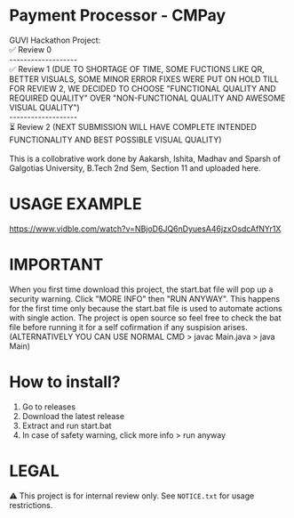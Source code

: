 # Payment Processor - CMPay
GUVI Hackathon Project:<br>
✅ Review 0<br>
-------------------<br>
✅ Review 1 (DUE TO SHORTAGE OF TIME, SOME FUCTIONS LIKE QR, BETTER VISUALS, SOME MINOR ERROR FIXES WERE PUT ON HOLD TILL FOR REVIEW 2, WE DECIDED TO CHOOSE "FUNCTIONAL QUALITY AND REQUIRED QUALITY" OVER "NON-FUNCTIONAL QUALITY AND AWESOME VISUAL QUALITY")<br>
-------------------<br>
⏳ Review 2 (NEXT SUBMISSION WILL HAVE COMPLETE INTENDED FUNCTIONALITY AND BEST POSSIBLE VISUAL QUALITY)<br>
<br>
This is a collobrative work done by Aakarsh, Ishita, Madhav and Sparsh of Galgotias University, B.Tech 2nd Sem, Section 11 and uploaded here.

# USAGE EXAMPLE
https://www.vidble.com/watch?v=NBjoD6JQ6nDyuesA46jzxOsdcAfNYr1X

# IMPORTANT
When you first time download this project, the start.bat file will pop up a security warning. Click "MORE INFO" then "RUN ANYWAY". This happens for the first time only because the start.bat file is used to automate actions with single action. The project is open source so feel free to check the bat file before running it for a self cofirmation if any suspision arises. (ALTERNATIVELY YOU CAN USE NORMAL CMD > javac Main.java > java Main)

# How to install?
1. Go to releases
2. Download the latest release
3. Extract and run start.bat
4. In case of safety warning, click more info > run anyway

# LEGAL
⚠️ This project is for internal review only. See `NOTICE.txt` for usage restrictions.

